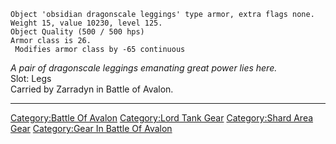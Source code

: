     Object 'obsidian dragonscale leggings' type armor, extra flags none.
    Weight 15, value 10230, level 125.
    Object Quality (500 / 500 hps)
    Armor class is 26.
     Modifies armor class by -65 continuous

*A pair of dragonscale leggings emanating great power lies here.*  
Slot: Legs  
Carried by Zarradyn in Battle of Avalon.

------------------------------------------------------------------------

[Category:Battle Of Avalon](Category:Battle_Of_Avalon "wikilink")
[Category:Lord Tank Gear](Category:Lord_Tank_Gear "wikilink")
[Category:Shard Area Gear](Category:Shard_Area_Gear "wikilink")
[Category:Gear In Battle Of
Avalon](Category:Gear_In_Battle_Of_Avalon "wikilink")
